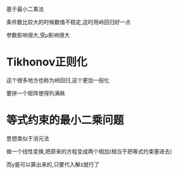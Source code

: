 基于最小二乘法

条件数比较大的时候数值不稳定,这时用岭回归好一点

参数影响很大,受$\mu$﻿影响很大

  

# Tikhonov正则化

这个很多地方也称为岭回归,这个更加一般化

  

  

要拼一个矩阵使得列满秩

  

# 等式约束的最小二乘问题

思想类似于消元法

做一个线性变换,把原来的方程变成两个相加(相当于把等式约束塞进去)

而y是可以算出来的,只要代入解z就行了